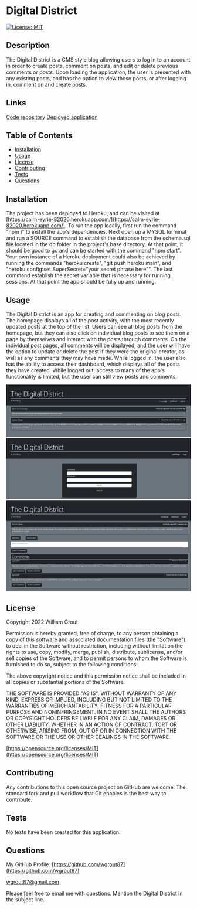 # Digital District

[![License: MIT](https://img.shields.io/badge/License-MIT-yellow.svg)](https://opensource.org/licenses/MIT)

## Description

The Digital District is a CMS style blog allowing users to log in to an account in order to create posts, comment on posts, and edit or delete previous comments or posts. Upon loading the application, the user is presented with any existing posts, and has the option to view those posts, or after logging in, comment on and create posts.

## Links

[Code repository](https://github.com/wgrout87/Digital-District)
[Deployed application](https://calm-eyrie-82020.herokuapp.com/)

## Table of Contents

- [Installation](#installation)
- [Usage](#usage)
- [License](#license)
- [Contributing](#contributing)
- [Tests](#tests)
- [Questions](#questions)

## Installation

The project has been deployed to Heroku, and can be visited at [https://calm-eyrie-82020.herokuapp.com/](https://calm-eyrie-82020.herokuapp.com/). To run the app locally, first run the command "npm i" to install the app's dependencies. Next open up a MYSQL terminal and run a SOURCE command to establish the database from the schema.sql file located in the db folder in the project's base directory. At that point, it should be good to go and can be started with the command "npm start". Your own instance of a Heroku deployment could also be achieved by running the commands "heroku create", "git push heroku main", and "heroku config:set SuperSecret="your secret phrase here"". The last command establish the secret variable that is necessary for running sessions. At that point the app should be fully up and running.

## Usage

The Digital District is an app for creating and commenting on blog posts. The homepage displays all of the post activity, with the most recently updated posts at the top of the list. Users can see all blog posts from the homepage, but they can also click on individual blog posts to see them on a page by themselves and interact with the posts through comments. On the individual post pages, all comments will be displayed, and the user will have the option to update or delete the post if they were the original creator, as well as any comments they may have made. While logged in, the user also has the ability to access their dashboard, which displays all of the posts they have created. While logged out, access to many of the app's functionality is limited, but the user can still view posts and comments.

![Homepage Screenshot](./assets/images/homepage.png)
![Login Screenshot](./assets/images/login.png)
![Post Screenshot](./assets/images/post.png)

## License

Copyright 2022 William Grout

Permission is hereby granted, free of charge, to any person obtaining a copy of this software and associated documentation files (the "Software"), to deal in the Software without restriction, including without limitation the rights to use, copy, modify, merge, publish, distribute, sublicense, and/or sell copies of the Software, and to permit persons to whom the Software is furnished to do so, subject to the following conditions:

The above copyright notice and this permission notice shall be included in all copies or substantial portions of the Software.

THE SOFTWARE IS PROVIDED "AS IS", WITHOUT WARRANTY OF ANY KIND, EXPRESS OR IMPLIED, INCLUDING BUT NOT LIMITED TO THE WARRANTIES OF MERCHANTABILITY, FITNESS FOR A PARTICULAR PURPOSE AND NONINFRINGEMENT. IN NO EVENT SHALL THE AUTHORS OR COPYRIGHT HOLDERS BE LIABLE FOR ANY CLAIM, DAMAGES OR OTHER LIABILITY, WHETHER IN AN ACTION OF CONTRACT, TORT OR OTHERWISE, ARISING FROM, OUT OF OR IN CONNECTION WITH THE SOFTWARE OR THE USE OR OTHER DEALINGS IN THE SOFTWARE.

[https://opensource.org/licenses/MIT](https://opensource.org/licenses/MIT)

## Contributing

Any contributions to this open source project on GitHub are welcome. The standard fork and pull workflow that Git enables is the best way to contribute.

## Tests

No tests have been created for this application.

## Questions

My GitHub Profile: [https://github.com/wgrout87](https://github.com/wgrout87)

wgrout87@gmail.com

Please feel free to email me with questions. Mention the Digital District in the subject line.
